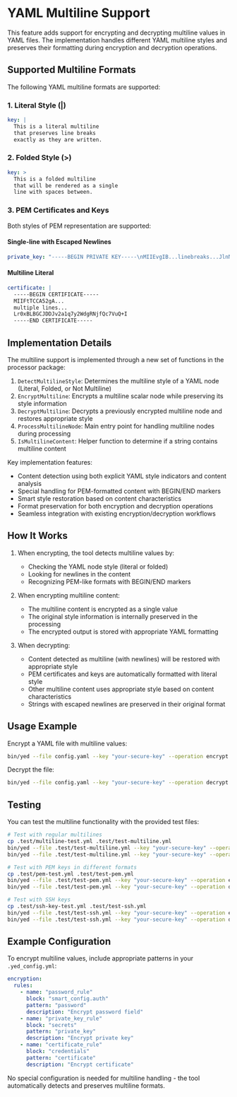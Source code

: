 # YAML Multiline Support

This feature adds support for encrypting and decrypting multiline values in YAML files. The implementation handles different YAML multiline styles and preserves their formatting during encryption and decryption operations.

## Supported Multiline Formats

The following YAML multiline formats are supported:

### 1. Literal Style (|)

```yaml
key: |
  This is a literal multiline
  that preserves line breaks
  exactly as they are written.
```

### 2. Folded Style (>)

```yaml
key: >
  This is a folded multiline
  that will be rendered as a single
  line with spaces between.
```

### 3. PEM Certificates and Keys

Both styles of PEM representation are supported:

#### Single-line with Escaped Newlines

```yaml
private_key: "-----BEGIN PRIVATE KEY-----\nMIIEvgIB...linebreaks...JlnNb\n-----END PRIVATE KEY-----"
```

#### Multiline Literal

```yaml
certificate: |
  -----BEGIN CERTIFICATE-----
  MIIFtTCCA52gA...
  multiple lines...
  Lr0xBLBGCJDDJv2a1q7y2WdgRNjfQc7VuQ+I
  -----END CERTIFICATE-----
```

## Implementation Details

The multiline support is implemented through a new set of functions in the processor package:

1. `DetectMultilineStyle`: Determines the multiline style of a YAML node (Literal, Folded, or Not Multiline)
2. `EncryptMultiline`: Encrypts a multiline scalar node while preserving its style information
3. `DecryptMultiline`: Decrypts a previously encrypted multiline node and restores appropriate style
4. `ProcessMultilineNode`: Main entry point for handling multiline nodes during processing
5. `IsMultilineContent`: Helper function to determine if a string contains multiline content

Key implementation features:

- Content detection using both explicit YAML style indicators and content analysis
- Special handling for PEM-formatted content with BEGIN/END markers
- Smart style restoration based on content characteristics
- Format preservation for both encryption and decryption operations
- Seamless integration with existing encryption/decryption workflows

## How It Works

1. When encrypting, the tool detects multiline values by:
   - Checking the YAML node style (literal or folded)
   - Looking for newlines in the content
   - Recognizing PEM-like formats with BEGIN/END markers

2. When encrypting multiline content:
   - The multiline content is encrypted as a single value
   - The original style information is internally preserved in the processing
   - The encrypted output is stored with appropriate YAML formatting

3. When decrypting:
   - Content detected as multiline (with newlines) will be restored with appropriate style
   - PEM certificates and keys are automatically formatted with literal style
   - Other multiline content uses appropriate style based on content characteristics
   - Strings with escaped newlines are preserved in their original format

## Usage Example

Encrypt a YAML file with multiline values:

```bash
bin/yed --file config.yaml --key "your-secure-key" --operation encrypt
```

Decrypt the file:

```bash
bin/yed --file config.yaml --key "your-secure-key" --operation decrypt
```

## Testing

You can test the multiline functionality with the provided test files:

```bash
# Test with regular multilines
cp .test/multiline-test.yml .test/test-multiline.yml
bin/yed --file .test/test-multiline.yml --key "your-secure-key" --operation encrypt
bin/yed --file .test/test-multiline.yml --key "your-secure-key" --operation decrypt

# Test with PEM keys in different formats
cp .test/pem-test.yml .test/test-pem.yml
bin/yed --file .test/test-pem.yml --key "your-secure-key" --operation encrypt
bin/yed --file .test/test-pem.yml --key "your-secure-key" --operation decrypt

# Test with SSH keys
cp .test/ssh-key-test.yml .test/test-ssh.yml 
bin/yed --file .test/test-ssh.yml --key "your-secure-key" --operation encrypt
bin/yed --file .test/test-ssh.yml --key "your-secure-key" --operation decrypt
```

## Example Configuration

To encrypt multiline values, include appropriate patterns in your `.yed_config.yml`:

```yaml
encryption:
  rules:
    - name: "password_rule"
      block: "smart_config.auth"
      pattern: "password"
      description: "Encrypt password field"
    - name: "private_key_rule"
      block: "secrets"
      pattern: "private_key"
      description: "Encrypt private key"
    - name: "certificate_rule"
      block: "credentials"
      pattern: "certificate"
      description: "Encrypt certificate"
```

No special configuration is needed for multiline handling - the tool automatically detects and preserves multiline formats. 
